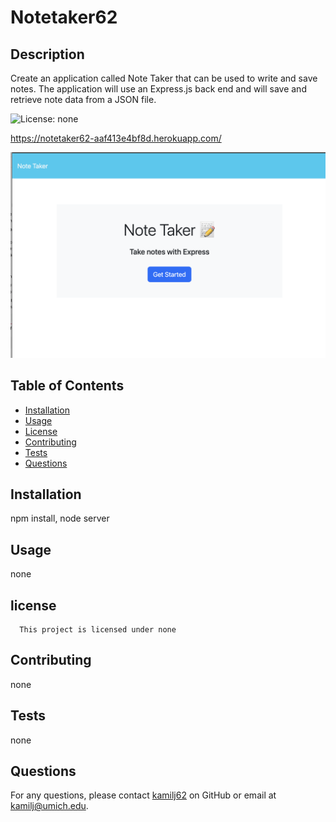# Notetaker62

## Description

Create an application called Note Taker that can be used to write and save notes. The application will use an Express.js back end and will save and retrieve note data from a JSON file.

![License: none](https://img.shields.io/badge/License-none-brightgreen.svg)

https://notetaker62-aaf413e4bf8d.herokuapp.com/

![alt text](image.png)

## Table of Contents

- [Installation](#installation)
- [Usage](#usage)
- [License](#license)
- [Contributing](#contributing)
- [Tests](#tests)
- [Questions](#questions)

## Installation

npm install, node server

## Usage

none

## license

      This project is licensed under none

## Contributing

none

## Tests

none

## Questions

For any questions, please contact [kamilj62](https://github.com/kamilj62) on GitHub or email at kamilj@umich.edu.
